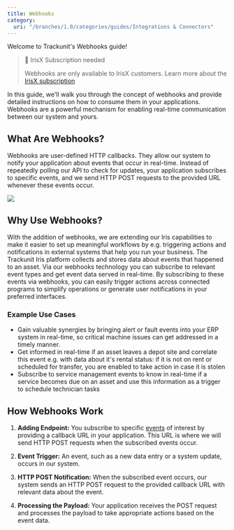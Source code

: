```yaml
---
title: Webhooks
category:
  uri: "/branches/1.0/categories/guides/Integrations & Connectors"
---
```

Welcome to Trackunit's Webhooks guide!

> 📘 IrisX Subscription needed
>
> Webhooks are only available to IrisX customers. Learn more about the [IrisX subscription](https://developers.trackunit.com/docs/irisx-overview)

In this guide, we'll walk you through the concept of webhooks and provide detailed instructions on how to consume them in your applications. Webhooks are a powerful mechanism for enabling real-time communication between our system and yours.

## What Are Webhooks?
Webhooks are user-defined HTTP callbacks. They allow our system to notify your application about events that occur in real-time. Instead of repeatedly polling our API to check for updates, your application subscribes to specific events, and we send HTTP POST requests to the provided URL whenever these events occur.

![](https://cdn.statically.io/gh/trackunit/developer-hub/master/guides/webhooks/webhooks-approach.png)

## Why Use Webhooks?
With the addition of webhooks, we are extending our Iris capabilities to make it easier to set up meaningful workflows by e.g. triggering actions and notifications in external systems that help you run your business. The Trackunit Iris platform collects and stores data about events that happened to an asset. Via our webhooks technology you can subscribe to relevant event types and get event data served in real-time. By subscribing to these events via webhooks, you can easily trigger actions across connected  programs to simplify operations or generate user notifications in your preferred interfaces.

### Example Use Cases
- Gain valuable synergies by bringing alert or fault events into your ERP system in real-time, so critical machine issues can get addressed in a timely manner.
- Get informed in real-time if an asset leaves a depot site and correlate this event e.g. with data about it's rental status: if it is not on rent or scheduled for transfer, you are enabled to take action in case it is stolen
- Subscribe to service management events to know in real-time if a service becomes due on an asset and use this information as a trigger to schedule technician tasks

## How Webhooks Work
1. **Adding Endpoint:**
You subscribe to specific [events](https://developers.trackunit.com/docs/webhooks-event-catalog) of interest by providing a callback URL in your application. This URL is where we will send HTTP POST requests when the subscribed events occur.


2. **Event Trigger:**
   An event, such as a new data entry or a system update, occurs in our system.


3. **HTTP POST Notification:**
When the subscribed event occurs, our system sends an HTTP POST request to the provided callback URL with relevant data about the event.


4. **Processing the Payload:**
Your application receives the POST request and processes the payload to take appropriate actions based on the event data.
